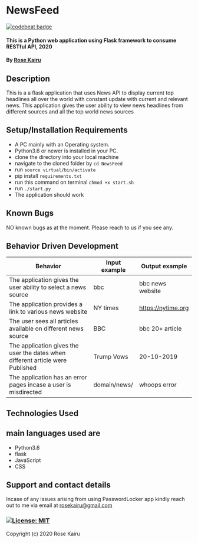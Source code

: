 # NewsFeed
[![codebeat badge](https://codebeat.co/badges/9fc9c8ea-f84f-4cf2-bda5-4eea797940c0)](https://codebeat.co/projects/github-com-rosekairu-newsfeed-master)
#### This is a Python web application using Flask framework to consume RESTful API, 2020
#### By **[Rose Kairu](https://github.com/rosekairu)**

## Description
This is a a flask application that uses News API to display current top headlines all over the world with constant update with current and relevant news.
This application gives the user ability to view news headlines from different sources and all the top world news sources

## Setup/Installation Requirements
* A PC mainly with an Operating system.
* Python3.6 or newer is installed in your PC.
* clone the directory into your local machine
* navigate to the cloned folder by `cd NewsFeed`
* run `source virtual/bin/activate`
* pip install `requirements.txt`
* run this command on terminal `chmod +x start.sh`
* run `./start.py`
* The application should work
## Known Bugs
NO known bugs as at the moment. Please reach to us if you see any.

## Behavior Driven Development

| __Behavior__  | __Input example__ | __Output example__ |
| ------------- | ----------------- | ------------------ |
| The application gives the user ability to select a news source |bbc | bbc news website |
| The application provides a link to various news website | NY times | https://nytime.org |
| The user sees all articles available on different news source  | BBC | bbc 20+ article |
| The application gives the user the dates when different article were Published | Trump Vows | 20-10-2019 |
| The application has an error pages incase a user is misdirected   | domain/news/ | whoops error |


## Technologies Used
## main languages used are
* Python3.6
* flask
* JavaScript
* CSS

## Support and contact details

Incase of any issues arising from using PasswordLocker app kindly reach out to me via email at rosekairu@gmail.com

### [![License: MIT](https://img.shields.io/badge/License-MIT-yellow.svg)](https://github.com/rosekairu/NewsFeed/blob/master/LICENSE)
Copyright (c) 2020 Rose Kairu

